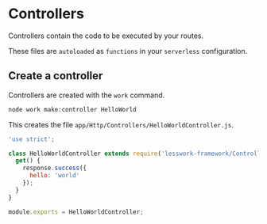 # Controllers
Controllers contain the code to be executed by your routes.

These files are `autoloaded` as `functions` in your `serverless` configuration.

## Create a controller

Controllers are created with the `work` command.


```bash
node work make:controller HelloWorld
```

This creates the file `app/Http/Controllers/HelloWorldController.js`.

```js
'use strict';

class HelloWorldController extends require('lesswork-framework/Controller') {
  get() {
    response.success({
      hello: 'world'
    });
  }
}

module.exports = HelloWorldController;
```